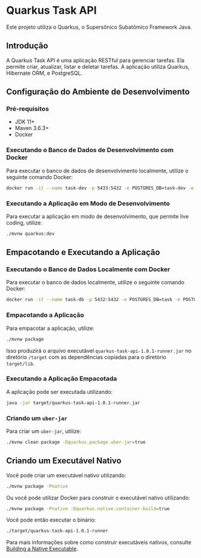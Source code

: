 # Quarkus Task API

Este projeto utiliza o Quarkus, o Supersônico Subatômico Framework Java.

## Introdução

A Quarkus Task API é uma aplicação RESTful para gerenciar tarefas. Ela permite criar, atualizar, listar e deletar tarefas. A aplicação utiliza Quarkus, Hibernate ORM, e PostgreSQL.

## Configuração do Ambiente de Desenvolvimento

### Pré-requisitos

- JDK 11+
- Maven 3.6.3+
- Docker

### Executando o Banco de Dados de Desenvolvimento com Docker

Para executar o banco de dados de desenvolvimento localmente, utilize o seguinte comando Docker:

```sh
docker run -it --name task-dev -p 5433:5432 -e POSTGRES_DB=task-dev -e POSTGRES_USER=task-dev -e POSTGRES_PASSWORD=task-dev -d postgres:12
```

### Executando a Aplicação em Modo de Desenvolvimento

Para executar a aplicação em modo de desenvolvimento, que permite live coding, utilize:

```sh
./mvnw quarkus:dev
```

## Empacotando e Executando a Aplicação

### Executando o Banco de Dados Localmente com Docker

Para executar o banco de dados localmente, utilize o seguinte comando Docker:

```sh
docker run -it --name task-db -p 5432:5432 -e POSTGRES_DB=task -e POSTGRES_USER=task -e POSTGRES_PASSWORD=task -d postgres:12
```

### Empacotando a Aplicação

Para empacotar a aplicação, utilize:

```sh
./mvnw package
```

Isso produzirá o arquivo executável `quarkus-task-api-1.0.1-runner.jar` no diretório `/target` com as dependências copiadas para o diretório `target/lib`.

### Executando a Aplicação Empacotada

A aplicação pode ser executada utilizando:

```sh
java -jar target/quarkus-task-api-1.0.1-runner.jar
```

### Criando um `uber-jar`

Para criar um `uber-jar`, utilize:

```sh
./mvnw clean package -Dquarkus.package.uber-jar=true
```

## Criando um Executável Nativo

Você pode criar um executável nativo utilizando:

```sh
./mvnw package -Pnative
```

Ou você pode utilizar Docker para construir o executável nativo utilizando:

```sh
./mvnw package -Pnative -Dquarkus.native.container-build=true
```

Você pode então executar o binário:

```sh
./target/quarkus-task-api-1.0.1-runner
```

Para mais informações sobre como construir executáveis nativos, consulte [Building a Native Executable](https://quarkus.io/guides/building-native-image-guide).